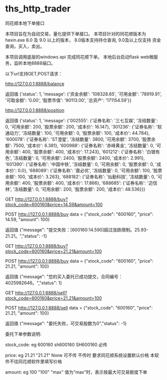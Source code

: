 # ths_http_trader
同花顺本地下单接口

本项目旨在为自动交易，量化提供下单接口。
本项目针对的同花顺版本为 hexin.exe 8.0 及 9.0 以上的版本， 8.0版本支持持仓查询, 9.0及以上仅支持 资金查询，买入，卖出。

本项目调用底层的windows api 完成同花顺下单。
本地后台启动flask web微服务，监听本地8888端口。

以下url支持GET,POST请求：

http://127.0.0.1:8888/balance

返回值 {'status': 1, 'message': {'资金余额': '108328.65', '可用金额': '78919.91', '可取金额': '0.00', '股票市值': '90113.00', '总资产': '171154.59'}}

http://127.0.0.1:8888/position

返回值 {'status': 1, 'message': {'002555': {'证券名称': '三七互娱', '冻结数量': 0, '可用余额': 200, '股票余额': 200, '成本价': 16.147}, '301236': {'证券名称': '软通动力', '冻结数量': 100, '可用余额': 0, '股票余额': 100, '成本价': 44.784}, '600078': {'证券名称': 'ST澄星', '冻结数量': 3800, '可用余额': 3700, '股票余额': 7500, '成本价': 6.381}, '600988': {'证券名称': '赤峰黄金', '冻结数量': 0, '可用余额': 400, '股票余额': 400, '成本价': 17.243}, '601212': {'证券名称': '白银有色', '冻结数量': 0, '可用余额': 2400, '股票余额': 2400, '成本价': 2.991}, '601390': {'证券名称': '中国中铁', '冻结数量': 0, '可用余额': 0, '股票余额': 0, '成本价': 0.0}, '688089': {'证券名称': '嘉必优', '冻结数量': 0, '可用余额': 100, '股票余额': 100, '成本价': 3.263}, '688182': {'证券名称': '灿勤科技', '冻结数量': 0, '可用余额': 400, '股票余额': 400, '成本价': 17.866}, '688685': {'证券名称': '迈信林', '冻结数量': 0, '可用余额': 200, '股票余额': 200, '成本价': 48.536}}}

GET http://127.0.0.1:8888/buy?stock_code=600160&price=14.59&amount=100

POST http://127.0.0.1:8888/buy   data = {"stock_code": "600160", "price": 14.59, "amount": 100}

返回值 {"message": "提交失败：[600160:14.590]超过涨跌限制。25.93-21.21。","status": -1}  

GET http://127.0.0.1:8888/buy?stock_code=600160&price=21.21&amount=100

POST http://127.0.0.1:8888/buy   data = {"stock_code": "600160", "price": 21.21, "amount": 100}

返回值 {"message": "您的买入委托已成功提交，合同编号：4025982646。","status": 1}

GET http://127.0.0.1:8888/sell?stock_code=600160&price=21.21&amount=100

POST http://127.0.0.1:8888/sell   data = {"stock_code": "600160", "price": 21.21, "amount": 100}

返回值 {"message": "委托失败，可交易股数为0","status": -1}

委托下单参数说明:

stock_code: eg 600160 sh600160 SH600160 必传

price: eg 21.21 "21.21" None 可不传 不传时 要求同花顺系统设置默认价格 本软件不往同花顺软件里填写价格

amount: eg 100 "100" "max" 值为"max"时，表示按最大可交易额度下单
